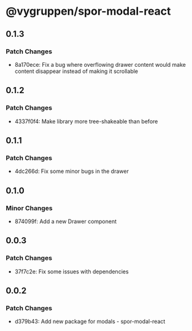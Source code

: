 # @vygruppen/spor-modal-react

## 0.1.3

### Patch Changes

- 8a170ece: Fix a bug where overflowing drawer content would make content disappear instead of making it scrollable

## 0.1.2

### Patch Changes

- 4337f0f4: Make library more tree-shakeable than before

## 0.1.1

### Patch Changes

- 4dc266d: Fix some minor bugs in the drawer

## 0.1.0

### Minor Changes

- 874099f: Add a new Drawer component

## 0.0.3

### Patch Changes

- 37f7c2e: Fix some issues with dependencies

## 0.0.2

### Patch Changes

- d379b43: Add new package for modals - spor-modal-react

